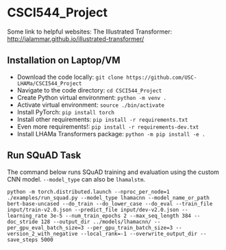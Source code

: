 # CSCI544_Project


Some link to helpful websites:
The Illustrated Transformer: http://jalammar.github.io/illustrated-transformer/

## Installation on Laptop/VM
- Download the code locally: `git clone https://github.com/USC-LHAMa/CSCI544_Project`
- Navigate to the code directory: `cd CSCI544_Project`
- Create Python virtual environment: `python -m venv .`
- Activate virtual environment: `source ./bin/activate`
- Install PyTorch: `pip install torch`
- Install other requirements: `pip install -r requirements.txt`
- Even more requirements!: `pip install -r requirements-dev.txt`
- Install LHAMa Transformers package: `python -m pip install -e .`

## Run SQuAD Task
The command below runs SQuAD training and evaluation using the custom CNN model. `--model_type` can also be `lhamalstm`.

`python -m torch.distributed.launch --nproc_per_node=1 ./examples/run_squad.py --model_type lhamacnn --model_name_or_path bert-base-uncased --do_train --do_lower_case --do_eval --train_file input/train-v2.0.json --predict_file input/dev-v2.0.json --learning_rate 3e-5 --num_train_epochs 2 --max_seq_length 384 --doc_stride 128 --output_dir ../models/lhamacnn/ --per_gpu_eval_batch_size=3 --per_gpu_train_batch_size=3 --version_2_with_negative --local_rank=-1 --overwrite_output_dir --save_steps 5000`
